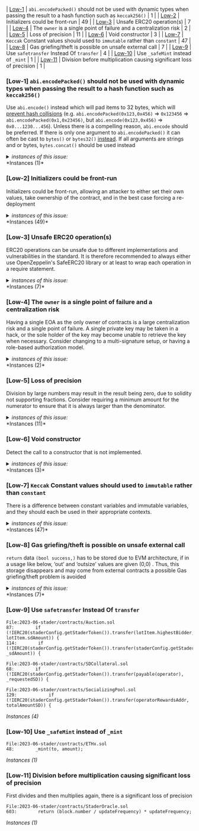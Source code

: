| [Low-1](#Low-1) | `abi.encodePacked()` should not be used with dynamic types when passing the result to a hash function such as `keccak256()` | 1 |
| [Low-2](#Low-2) | Initializers could be front-run | 49 |
| [Low-3](#Low-3) | Unsafe ERC20 operation(s) | 7 |
| [Low-4](#Low-4) | The `owner` is a single point of failure and a centralization risk | 2 |
| [Low-5](#Low-5) | Loss of precision | 11 |
| [Low-6](#Low-6) | Void constructor | 3 |
| [Low-7](#Low-7) | `Keccak` Constant values should used to `immutable` rather than `constant` | 47 |
| [Low-8](#Low-8) | Gas griefing/theft is possible on unsafe external call | 7 |
| [Low-9](#Low-9) | Use `safetransfer` Instead Of `transfer` | 4 |
| [Low-10](#Low-10) | Use `_safeMint` instead of `_mint` | 1 |
| [Low-11](#Low-11) | Division before multiplication causing significant loss of precision | 1 |



### **[Low-1]** `abi.encodePacked()` should not be used with dynamic types when passing the result to a hash function such as `keccak256()`

Use `abi.encode()` instead which will pad items to 32 bytes, which will [prevent hash collisions](https://docs.soliditylang.org/en/v0.8.13/abi-spec.html#non-standard-packed-mode) (e.g. `abi.encodePacked(0x123,0x456)` => `0x123456` => `abi.encodePacked(0x1,0x23456)`, but `abi.encode(0x123,0x456)` => `0x0...1230...456`). Unless there is a compelling reason, `abi.encode` should be preferred. If there is only one argument to `abi.encodePacked()` it can often be cast to `bytes()` or `bytes32()` [instead](https://ethereum.stackexchange.com/questions/30912/how-to-compare-strings-in-solidity#answer-82739).
If all arguments are strings and or bytes, `bytes.concat()` should be used instead
<details><summary><i>instances of this issue:</i></summary>


```solidity
File:2023-06-stader/contracts/SocializingPool.sol
174:        bytes32 node = keccak256(abi.encodePacked(_operator, _amountSD, _amountETH));
```
</details>
*Instances (1)*

### **[Low-2]** Initializers could be front-run

Initializers could be front-run, allowing an attacker to either set their own values, take ownership of the contract, and in the best case forcing a re-deployment
<details><summary><i>instances of this issue:</i></summary>


```solidity
File:2023-06-stader/contracts/Auction.sol
29:    function initialize(address _admin, address _staderConfig) external initializer {
33:        __AccessControl_init();
34:        __Pausable_init();
35:        __ReentrancyGuard_init();
```
```solidity
File:2023-06-stader/contracts/ETHx.sol
29:    function initialize(address _admin, address _staderConfig) public initializer {
33:        __ERC20_init('ETHx', 'ETHx');
34:        __Pausable_init();
35:        __AccessControl_init();
```
```solidity
File:2023-06-stader/contracts/OperatorRewardsCollector.sol
27:    function initialize(address _admin, address _staderConfig) external initializer {
31:        __AccessControl_init();
32:        __Pausable_init();
```
```solidity
File:2023-06-stader/contracts/Penalty.sol
31:    function initialize(
35:    ) external initializer {
40:        __ReentrancyGuard_init();
```
```solidity
File:2023-06-stader/contracts/PermissionedNodeRegistry.sol
66:    function initialize(address _admin, address _staderConfig) public initializer {
70:        __Pausable_init();
71:        __ReentrancyGuard_init();
```
```solidity
File:2023-06-stader/contracts/PermissionedPool.sol
40:    function initialize(address _admin, address _staderConfig) public initializer {
44:        __ReentrancyGuard_init();
```
```solidity
File:2023-06-stader/contracts/PermissionlessNodeRegistry.sol
66:    function initialize(address _admin, address _staderConfig) public initializer {
70:        __Pausable_init();
71:        __ReentrancyGuard_init();
```
```solidity
File:2023-06-stader/contracts/PermissionlessPool.sol
38:    function initialize(address _admin, address _staderConfig) public initializer {
42:        __ReentrancyGuard_init();
```
```solidity
File:2023-06-stader/contracts/PoolSelector.sol
36:    function initialize(address _admin, address _staderConfig) external initializer {
```
```solidity
File:2023-06-stader/contracts/PoolUtils.sol
25:    function initialize(address _admin, address _staderConfig) public initializer {
```
```solidity
File:2023-06-stader/contracts/SDCollateral.sol
26:    function initialize(address _admin, address _staderConfig) public initializer {
30:        __AccessControl_init();
31:        __ReentrancyGuard_init();
```
```solidity
File:2023-06-stader/contracts/SocializingPool.sol
39:    function initialize(address _admin, address _staderConfig) public initializer {
43:        __AccessControl_init();
44:        __Pausable_init();
45:        __ReentrancyGuard_init();
```
```solidity
File:2023-06-stader/contracts/StaderConfig.sol
85:    function initialize(address _admin, address _ethDepositContract) external initializer {
88:        __AccessControl_init();
```
```solidity
File:2023-06-stader/contracts/StaderInsuranceFund.sol
26:    function initialize(address _admin, address _staderConfig) public initializer {
30:        __ReentrancyGuard_init();
```
```solidity
File:2023-06-stader/contracts/StaderOracle.sol
62:    function initialize(address _admin, address _staderConfig) public initializer {
66:        __AccessControl_init();
67:        __Pausable_init();
68:        __ReentrancyGuard_init();
```
```solidity
File:2023-06-stader/contracts/StaderStakePoolsManager.sol
50:    function initialize(address _admin, address _staderConfig) public initializer {
53:        __AccessControl_init();
54:        __Pausable_init();
55:        __ReentrancyGuard_init();
```
```solidity
File:2023-06-stader/contracts/UserWithdrawalManager.sol
54:    function initialize(address _admin, address _staderConfig) public initializer {
58:        __Pausable_init();
59:        __ReentrancyGuard_init();
```
```solidity
File:2023-06-stader/contracts/factory/VaultFactory.sol
23:    function initialize(address _admin, address _staderConfig) external initializer {
```
</details>
*Instances (49)*

### **[Low-3]** Unsafe ERC20 operation(s)

ERC20 operations can be unsafe due to different implementations and vulnerabilities in the standard. It is therefore recommended to always either use OpenZeppelin's SafeERC20 library or at least to wrap each operation in a require statement.
<details><summary><i>instances of this issue:</i></summary>


```solidity
File:2023-06-stader/contracts/Auction.sol
55:        if (!IERC20(staderConfig.getStaderToken()).transferFrom(msg.sender, address(this), _sdAmount)) {
87:        if (!IERC20(staderConfig.getStaderToken()).transfer(lotItem.highestBidder, lotItem.sdAmount)) {
114:        if (!IERC20(staderConfig.getStaderToken()).transfer(staderConfig.getStaderTreasury(), _sdAmount)) {
```
```solidity
File:2023-06-stader/contracts/SDCollateral.sol
47:        if (!IERC20(staderConfig.getStaderToken()).transferFrom(operator, address(this), _sdAmount)) {
68:        if (!IERC20(staderConfig.getStaderToken()).transfer(payable(operator), _requestedSD)) {
106:        IERC20(staderConfig.getStaderToken()).approve(auctionContract, type(uint256).max);
```
```solidity
File:2023-06-stader/contracts/SocializingPool.sol
129:            if (!IERC20(staderConfig.getStaderToken()).transfer(operatorRewardsAddr, totalAmountSD)) {
```
</details>
*Instances (7)*

### **[Low-4]** The `owner` is a single point of failure and a centralization risk

Having a single EOA as the only owner of contracts is a large centralization risk and a single point of failure. A single private key may be taken in a hack, or the sole holder of the key may become unable to retrieve the key when necessary. Consider changing to a multi-signature setup, or having a role-based authorization model.
<details><summary><i>instances of this issue:</i></summary>


```solidity
File:2023-06-stader/contracts/VaultProxy.sol
57:    function updateStaderConfig(address _staderConfig) external override onlyOwner {
68:    function updateOwner(address _owner) external override onlyOwner {
```
</details>
*Instances (2)*

### **[Low-5]** Loss of precision

Division by large numbers may result in the result being zero, due to solidity not supporting fractions. Consider requiring a minimum amount for the numerator to ensure that it is always larger than the denominator.
<details><summary><i>instances of this issue:</i></summary>


```solidity
File:2023-06-stader/contracts/PermissionedNodeRegistry.sol
201:        uint256 validatorPerOperator = _numValidators / totalActiveOperatorCount;
```
```solidity
File:2023-06-stader/contracts/PermissionlessPool.sol
128:        uint256 requiredValidators = msg.value / (staderConfig.getFullDepositSize() - DEPOSIT_NODE_BOND);
```
```solidity
File:2023-06-stader/contracts/PoolSelector.sol
61:        uint256 poolTotalTarget = (poolWeights[_poolId] * totalValidatorsRequired) / POOL_WEIGHTS_SUM;
93:            uint256 remainingValidatorsToDeposit = ethToDeposit / poolDepositSize;
```
```solidity
File:2023-06-stader/contracts/PoolUtils.sol
263:        protocolShare = (protocolFeeBps * _userShareBeforeCommision) / staderConfig.getTotalFee();
265:        operatorShare = (_totalRewards * collateralETH) / TOTAL_STAKED_ETH;
266:        operatorShare += (operatorFeeBps * _userShareBeforeCommision) / staderConfig.getTotalFee();
```
```solidity
File:2023-06-stader/contracts/StaderOracle.sol
255:        if ((submissionCount == trustedNodesCount / 2 + 1)) {
290:        if ((submissionCount == (2 * trustedNodesCount) / 3 + 1)) {
482:        if ((submissionCount == trustedNodesCount / 2 + 1)) {
```
```solidity
File:2023-06-stader/contracts/UserWithdrawalManager.sol
136:            uint256 minEThRequiredToFinalizeRequest = Math.min(requiredEth, (lockedEthX * exchangeRate) / DECIMALS);
```
</details>
*Instances (11)*

### **[Low-6]** Void constructor

Detect the call to a constructor that is not implemented.
<details><summary><i>instances of this issue:</i></summary>


```solidity
File:2023-06-stader/contracts/NodeELRewardVault.sol
14:    constructor() {}
```
```solidity
File:2023-06-stader/contracts/ValidatorWithdrawalVault.sol
23:    constructor() {}
```
```solidity
File:2023-06-stader/contracts/VaultProxy.sol
17:    constructor() {}
```
</details>
*Instances (3)*


### **[Low-7]** `Keccak` Constant values should used to `immutable` rather than `constant`

There is a difference between constant variables and immutable variables, and they should each be used in their appropriate contexts.
<details><summary><i>instances of this issue:</i></summary>


```solidity
File:2023-06-stader/contracts/ETHx.sol
21:    bytes32 public constant MINTER_ROLE = keccak256('MINTER_ROLE');
22:    bytes32 public constant BURNER_ROLE = keccak256('BURNER_ROLE');
```
```solidity
File:2023-06-stader/contracts/StaderConfig.sol
12:    bytes32 public constant ETH_PER_NODE = keccak256('ETH_PER_NODE');
14:    bytes32 public constant PRE_DEPOSIT_SIZE = keccak256('PRE_DEPOSIT_SIZE');
16:    bytes32 public constant FULL_DEPOSIT_SIZE = keccak256('FULL_DEPOSIT_SIZE');
18:    bytes32 public constant DECIMALS = keccak256('DECIMALS');
20:    bytes32 public constant TOTAL_FEE = keccak256('TOTAL_FEE');
22:    bytes32 public constant OPERATOR_MAX_NAME_LENGTH = keccak256('OPERATOR_MAX_NAME_LENGTH');
24:    bytes32 public constant SOCIALIZING_POOL_CYCLE_DURATION = keccak256('SOCIALIZING_POOL_CYCLE_DURATION');
27:    bytes32 public constant REWARD_THRESHOLD = keccak256('REWARD_THRESHOLD');
28:    bytes32 public constant MIN_DEPOSIT_AMOUNT = keccak256('MIN_DEPOSIT_AMOUNT');
29:    bytes32 public constant MAX_DEPOSIT_AMOUNT = keccak256('MAX_DEPOSIT_AMOUNT');
30:    bytes32 public constant MIN_WITHDRAW_AMOUNT = keccak256('MIN_WITHDRAW_AMOUNT');
31:    bytes32 public constant MAX_WITHDRAW_AMOUNT = keccak256('MAX_WITHDRAW_AMOUNT');
35:    bytes32 public constant WITHDRAWN_KEYS_BATCH_SIZE = keccak256('WITHDRAWN_KEYS_BATCH_SIZE');
37:    bytes32 public constant ADMIN = keccak256('ADMIN');
38:    bytes32 public constant STADER_TREASURY = keccak256('STADER_TREASURY');
40:    bytes32 public constant override POOL_UTILS = keccak256('POOL_UTILS');
41:    bytes32 public constant override POOL_SELECTOR = keccak256('POOL_SELECTOR');
42:    bytes32 public constant override SD_COLLATERAL = keccak256('SD_COLLATERAL');
43:    bytes32 public constant override OPERATOR_REWARD_COLLECTOR = keccak256('OPERATOR_REWARD_COLLECTOR');
44:    bytes32 public constant override VAULT_FACTORY = keccak256('VAULT_FACTORY');
45:    bytes32 public constant override STADER_ORACLE = keccak256('STADER_ORACLE');
46:    bytes32 public constant override AUCTION_CONTRACT = keccak256('AuctionContract');
47:    bytes32 public constant override PENALTY_CONTRACT = keccak256('PENALTY_CONTRACT');
48:    bytes32 public constant override PERMISSIONED_POOL = keccak256('PERMISSIONED_POOL');
49:    bytes32 public constant override STAKE_POOL_MANAGER = keccak256('STAKE_POOL_MANAGER');
50:    bytes32 public constant override ETH_DEPOSIT_CONTRACT = keccak256('ETH_DEPOSIT_CONTRACT');
51:    bytes32 public constant override PERMISSIONLESS_POOL = keccak256('PERMISSIONLESS_POOL');
52:    bytes32 public constant override USER_WITHDRAW_MANAGER = keccak256('USER_WITHDRAW_MANAGER');
53:    bytes32 public constant override STADER_INSURANCE_FUND = keccak256('STADER_INSURANCE_FUND');
54:    bytes32 public constant override PERMISSIONED_NODE_REGISTRY = keccak256('PERMISSIONED_NODE_REGISTRY');
55:    bytes32 public constant override PERMISSIONLESS_NODE_REGISTRY = keccak256('PERMISSIONLESS_NODE_REGISTRY');
56:    bytes32 public constant override PERMISSIONED_SOCIALIZING_POOL = keccak256('PERMISSIONED_SOCIALIZING_POOL');
57:    bytes32 public constant override PERMISSIONLESS_SOCIALIZING_POOL = keccak256('PERMISSIONLESS_SOCIALIZING_POOL');
64:    bytes32 public constant override ETH_BALANCE_POR_FEED = keccak256('ETH_BALANCE_POR_FEED');
65:    bytes32 public constant override ETHX_SUPPLY_POR_FEED = keccak256('ETHX_SUPPLY_POR_FEED');
68:    bytes32 public constant override MANAGER = keccak256('MANAGER');
69:    bytes32 public constant override OPERATOR = keccak256('OPERATOR');
71:    bytes32 public constant SD = keccak256('SD');
72:    bytes32 public constant ETHx = keccak256('ETHx');
```
```solidity
File:2023-06-stader/contracts/StaderOracle.sol
50:    bytes32 public constant ETHX_ER_UF = keccak256('ETHX_ER_UF'); // ETHx Exchange Rate, Balances Update Frequency
51:    bytes32 public constant SD_PRICE_UF = keccak256('SD_PRICE_UF'); // SD Price Update Frequency Key
52:    bytes32 public constant VALIDATOR_STATS_UF = keccak256('VALIDATOR_STATS_UF'); // Validator Status Update Frequency Key
53:    bytes32 public constant WITHDRAWN_VALIDATORS_UF = keccak256('WITHDRAWN_VALIDATORS_UF'); // Withdrawn Validator Update Frequency Key
54:    bytes32 public constant MISSED_ATTESTATION_PENALTY_UF = keccak256('MISSED_ATTESTATION_PENALTY_UF'); // Missed Attestation Penalty Update Frequency Key
```
```solidity
File:2023-06-stader/contracts/factory/VaultFactory.sol
16:    bytes32 public constant override NODE_REGISTRY_CONTRACT = keccak256('NODE_REGISTRY_CONTRACT');
```
</details>
*Instances (47)*

### **[Low-8]** Gas griefing/theft is possible on unsafe external call

`return` data `(bool success,)` has to be stored due to EVM architecture, if in a usage like below, ‘out’ and ‘outsize’ values are given (0,0) . Thus, this storage disappears and may come from external contracts a possible Gas griefing/theft problem is avoided
<details><summary><i>instances of this issue:</i></summary>


```solidity
File:2023-06-stader/contracts/Auction.sol
131:        (bool success, ) = payable(msg.sender).call{value: withdrawalAmount}('');
```
```solidity
File:2023-06-stader/contracts/SocializingPool.sol
91:        (bool success, ) = payable(staderConfig.getStaderTreasury()).call{value: _rewardsData.protocolETHRewards}('');
121:            (success, ) = payable(operatorRewardsAddr).call{value: totalAmountETH}('');
```
```solidity
File:2023-06-stader/contracts/StaderInsuranceFund.sol
48:        (bool success, ) = payable(msg.sender).call{value: _amount}('');
```
```solidity
File:2023-06-stader/contracts/StaderStakePoolsManager.sol
102:        (bool success, ) = payable(staderConfig.getUserWithdrawManager()).call{value: _amount}('');
```
```solidity
File:2023-06-stader/contracts/UserWithdrawalManager.sol
229:        (bool success, ) = _recipient.call{value: _amount}('');
```
```solidity
File:2023-06-stader/contracts/library/UtilLib.sol
168:        (bool success, ) = payable(_receiver).call{value: _amount}('');
```
</details>
*Instances (7)*

### **[Low-9]** Use `safetransfer` Instead Of `transfer`


```solidity
File:2023-06-stader/contracts/Auction.sol
87:        if (!IERC20(staderConfig.getStaderToken()).transfer(lotItem.highestBidder, lotItem.sdAmount)) {
114:        if (!IERC20(staderConfig.getStaderToken()).transfer(staderConfig.getStaderTreasury(), _sdAmount)) {
```
```solidity
File:2023-06-stader/contracts/SDCollateral.sol
68:        if (!IERC20(staderConfig.getStaderToken()).transfer(payable(operator), _requestedSD)) {
```
```solidity
File:2023-06-stader/contracts/SocializingPool.sol
129:            if (!IERC20(staderConfig.getStaderToken()).transfer(operatorRewardsAddr, totalAmountSD)) {
```

*Instances (4)*

### **[Low-10]** Use `_safeMint` instead of `_mint`


```solidity
File:2023-06-stader/contracts/ETHx.sol
48:        _mint(to, amount);
```

*Instances (1)*

### **[Low-11]** Division before multiplication causing significant loss of precision

First divides and then multiplies again, there is a significant loss of precision

```solidity
File:2023-06-stader/contracts/StaderOracle.sol
603:        return (block.number / updateFrequency) * updateFrequency;
```

*Instances (1)*